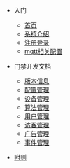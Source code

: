 <!-- docs/_sidebar.md -->



- 入门
  - [首页](index)
  - [系统介绍](01-intro)
  - [注册登录](02-regist)
  - [mqtt相关配置](03-mqtt)

- 门禁开发文档

  - [版本信息](acs/00-version)
  - [配置管理](acs/02-config)
  - [设备管理](acs/03-device)
  - [算法管理](acs/09-algm)
  - [用户管理](acs/04-user)
  - [访客管理](acs/06-visitor)
  - [广告管理](acs/07-advt)
  - [事件管理](acs/08-event)

- [附则](appendix)
